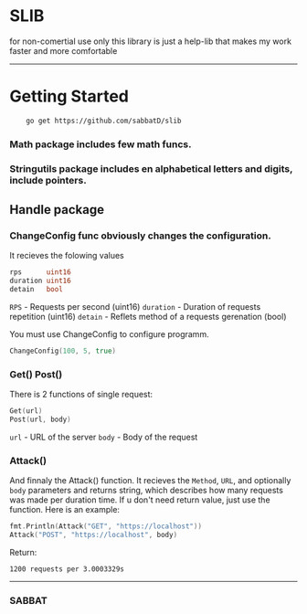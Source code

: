 # SLIB
for non-comertial use only
this library is just a help-lib that makes my work faster and more comfortable

---

# Getting Started
```bash
    go get https://github.com/sabbatD/slib
```
### Math package includes few math funcs.
### Stringutils package includes en alphabetical letters and digits, include pointers.

## Handle package
### ChangeConfig func obviously changes the configuration.
It recieves the folowing values
```go
rps      uint16
duration uint16
detain   bool
```
`RPS` - Requests per second (uint16)
`duration` - Duration of requests repetition  (uint16)
`detain` - Reflets method of a requests gerenation  (bool)

You must use ChangeConfig to configure programm.
```go
ChangeConfig(100, 5, true)
```
### Get() Post()
There is 2 functions of single request:
```go
Get(url)
Post(url, body)
```
`url` - URL of the server
`body` - Body of the request

### Attack()
And finnaly the Attack() function.
It recieves the `Method`, `URL`, and optionally `body` parameters and returns string,
which describes how many requests was made per duration time.
If u don't need return value, just use the function.
Here is an example:

```go
fmt.Println(Attack("GET", "https://localhost"))
Attack("POST", "https://localhost", body)
```

Return:
```
1200 requests per 3.0003329s
```
---

### SABBAT